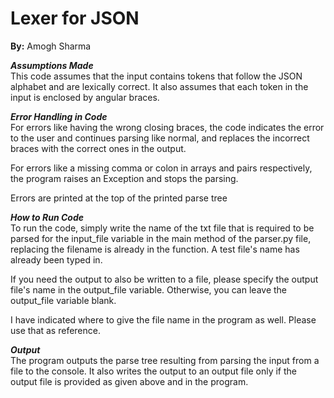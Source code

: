 # **Lexer for JSON**
**By:** Amogh Sharma

**_Assumptions Made_**  
This code assumes that the input contains tokens that follow the JSON alphabet and
are lexically correct. It also assumes that each token in the input is enclosed by 
angular braces.

**_Error Handling in Code_**  
For errors like having the wrong closing braces, the code indicates the error to the
user and continues parsing like normal, and replaces the incorrect braces with the 
correct ones in the output. 

For errors like a missing comma or colon in arrays and pairs respectively, the program
raises an Exception and stops the parsing.

Errors are printed at the top of the printed parse tree

**_How to Run Code_**   
To run the code, simply write the name of the txt file that is required to be parsed
for the input_file variable in the main method of the parser.py file, replacing the filename is already in the function. 
A test file's name has already been typed in. 

If you need the output to also be written to a file, please specify the output file's name
in the output_file variable. Otherwise, you can leave the output_file variable blank.

I have indicated where
to give the file name in the program as well. Please use that as reference.

**_Output_**  
The program outputs the parse tree resulting from parsing the input from a file
to the console. It also writes the output to an output file only if 
the output file is provided as given above and in the program.